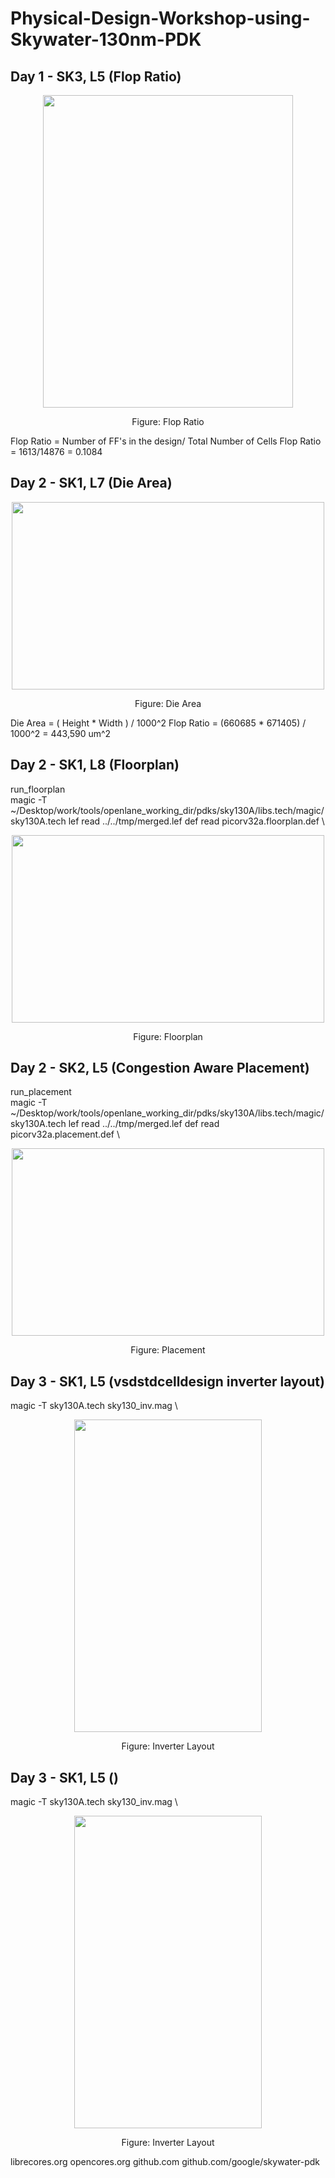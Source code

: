 # Physical-Design-Workshop-using-Skywater-130nm-PDK


## Day 1 - SK3, L5 (Flop Ratio)

<p align="center">
  <img width="400" height="500" src="https://i.imgur.com/HdOrvc0.jpg"
</p>
  <p align="center">
    Figure: Flop Ratio
</p>



Flop Ratio = Number of FF's in the design/ Total Number of Cells
Flop Ratio = 1613/14876 = 0.1084


## Day 2 - SK1, L7 (Die Area)

<p align="center">
  <img width="500" height="300" src="https://i.imgur.com/YzGBf5Q.jpg"
</p>
  <p align="center">
    Figure: Die Area
</p>



Die Area = ( Height * Width ) / 1000^2
Flop Ratio = (660685 * 671405) / 1000^2 = 443,590 um^2

## Day 2 - SK1, L8 (Floorplan)

run_floorplan \
magic -T ~/Desktop/work/tools/openlane_working_dir/pdks/sky130A/libs.tech/magic/sky130A.tech lef read ../../tmp/merged.lef def read picorv32a.floorplan.def
\
<p align="center">
  <img width="500" height="300" src="https://i.imgur.com/CJlsobJ.jpg"
</p>
  <p align="center">
    Figure: Floorplan
</p>


## Day 2 - SK2, L5 (Congestion Aware Placement)

run_placement \
magic -T ~/Desktop/work/tools/openlane_working_dir/pdks/sky130A/libs.tech/magic/sky130A.tech lef read ../../tmp/merged.lef def read picorv32a.placement.def
\
<p align="center">
  <img width="500" height="300" src="https://i.imgur.com/FQ2X0NH.jpg"
</p>
  <p align="center">
    Figure: Placement
</p>



## Day 3 - SK1, L5 (vsdstdcelldesign inverter layout)

magic -T sky130A.tech sky130_inv.mag
\
<p align="center">
  <img width="300" height="500" src="https://i.imgur.com/6kqgr9Z.png"
</p>
  <p align="center">
    Figure: Inverter Layout
</p>


## Day 3 - SK1, L5 ()

magic -T sky130A.tech sky130_inv.mag
\
<p align="center">
  <img width="300" height="500" src="https://i.imgur.com/6kqgr9Z.png"
</p>
  <p align="center">
    Figure: Inverter Layout
</p>




















librecores.org
opencores.org
github.com
github.com/google/skywater-pdk

